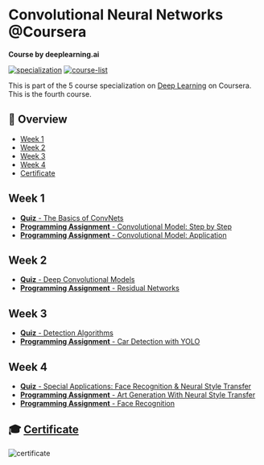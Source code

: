 # Convolutional Neural Networks @Coursera

__Course by deeplearning.ai__

[![specialization](https://img.shields.io/badge/specialization-Deep%20Learning-<COLOR>.svg)](https://github.com/anishLearnsToCode/deep-learning-ai)
[![course-list](https://img.shields.io/badge/also%20see-Other%20Coursera%20Courses-1f72ff.svg)](https://github.com/anishLearnsToCode/course-list#coursera)

This is part of the 5 course specialization on 
[Deep Learning](https://github.com/anishLearnsToCode/deep-learning-ai) 
on Coursera. This is the fourth course.

## 📖 Overview
- [Week 1](#week-1)
- [Week 2](#week-2)
- [Week 3](#week-3)
- [Week 4](#week-4)
- [Certificate](#-certificate)

## Week 1
- [__Quiz__ - The Basics of ConvNets](week_1/quiz-the-basics-of-convnets/quiz-basic-of-convnets.md)
- [__Programming Assignment__ - Convolutional Model: Step by Step](week_1/cnn-models-step-by-step/Convolution_model_Step_by_Step_v2a.ipynb)
- [__Programming Assignment__ - Convolutional Model: Application](week_1/cnn-models-step-by-step/Convolution_model_Application_v1a.ipynb)

## Week 2
- [__Quiz__ - Deep Convolutional Models]()
- [__Programming Assignment__ - Residual Networks]()

## Week 3
- [__Quiz__ - Detection Algorithms]()
- [__Programming Assignment__ - Car Detection with YOLO]()

## Week 4
- [__Quiz__ - Special Applications: Face Recognition & Neural Style Transfer]()
- [__Programming Assignment__ - Art Generation With Neural Style Transfer]()
- [__Programming Assignment__ - Face Recognition]()

## 🎓 [Certificate](https://coursera.org/verify/WLLHPCZSRZ2Y)
![certificate](assets/certificate.png)
